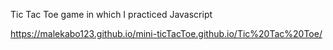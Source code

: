 Tic Tac Toe game in which I practiced Javascript

https://malekabo123.github.io/mini-ticTacToe.github.io/Tic%20Tac%20Toe/
